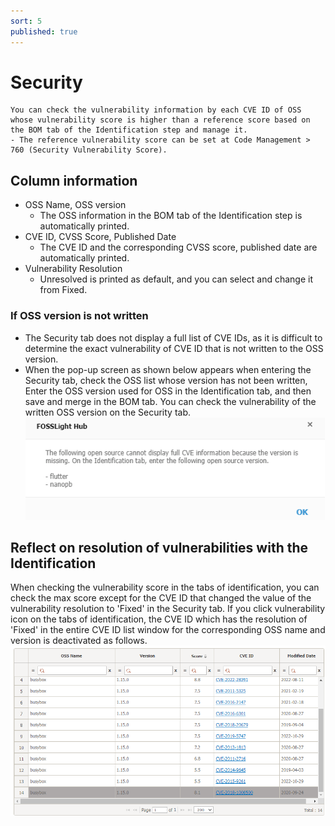 ```yaml
---
sort: 5
published: true
---
```

# Security
```note
You can check the vulnerability information by each CVE ID of OSS whose vulnerability score is higher than a reference score based on the BOM tab of the Identification step and manage it.
- The reference vulnerability score can be set at Code Management > 760 (Security Vulnerability Score).
```

## Column information
- OSS Name, OSS version
    - The OSS information in the BOM tab of the Identification step is automatically printed.
- CVE ID, CVSS Score, Published Date
    - The CVE ID and the corresponding CVSS score, published date are automatically printed.
- Vulnerability Resolution
    - Unresolved is printed as default, and you can select and change it from Fixed. 

### If OSS version is not written
- The Security tab does not display a full list of CVE IDs, as it is difficult to determine the exact vulnerability of CVE ID that is not written to the OSS version.
- When the pop-up screen as shown below appears when entering the Security tab, check the OSS list whose version has not been written,
Enter the OSS version used for OSS in the Identification tab, and then save and merge in the BOM tab.
You can check the vulnerability of the written OSS version on the Security tab.  
![prj](../images/4_project_security1.png)

## Reflect on resolution of vulnerabilities with the Identification
When checking the vulnerability score in the tabs of identification,
you can check the max score except for the CVE ID that changed the value of the vulnerability resolution to 'Fixed' in the Security tab.
If you click vulnerability icon on the tabs of identification, the CVE ID which has the resolution of 'Fixed' in the entire CVE ID list window for the corresponding OSS name and version is deactivated as follows.  
![prj](../images/4_project_security2.png)
